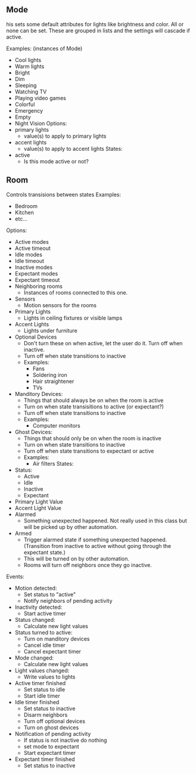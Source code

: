 ## Mode
his sets some default attributes for lights like brightness and color.  All or none can be set.  These are grouped in lists and the settings will cascade if active.

Examples: (instances of Mode)
* Cool lights
* Warm lights
* Bright
* Dim
* Sleeping 
* Watching TV
* Playing video games
* Colorful
* Emergency
* Empty
* Night Vision
Options:
* primary lights
    * value(s) to apply to primary lights
* accent lights
    * value(s) to apply to accent lights
States:
* active
    * Is this mode active or not?

## Room 
Controls transisions between states 
Examples:
* Bedroom
* Kitchen 
* etc...

Options:
* Active modes
* Active timeout
* Idle modes
* Idle timeout
* Inactive modes
* Expectant modes
* Expectant timeout
* Neighboring rooms
    * Instances of rooms connected to this one.
* Sensors
    * Motion sensors for the rooms
* Primary Lights
    * Lights in ceiling fixtures or visible lamps
* Accent Lights
    * Lights under furniture
* Optional Devices
    * Don't turn these on when active, let the user do it.  Turn off when inactive.
    * Turn off when state transitions to inactive
    * Examples:
        * Fans
        * Soldering iron
        * Hair straightener
        * TVs
* Manditory Devices:
    * Things that should always be on when the room is active
    * Turn on when state transisitions to active (or expectant?)
    * Turn off when state transitions to inactive
    * Examples:
        * Computer monitors
* Ghost Devices:
    * Things that should only be on when the room is inactive
    * Turn on when state transitions to inactive
    * Turn off when state transitions to expectant or active
    * Examples:
        * Air filters
States:
* Status:
    * Active
    * Idle
    * Inactive
    * Expectant
* Primary Light Value
* Accent Light Value
* Alarmed
    * Something unexpected happened.  Not really used in this class but will be picked up by other automation.
* Armed 
    * Trigger alarmed state if something unexpected happened.  (Transition from inactive to active without going through the expectant state.)
    * This will be turned on by other automation.
    * Rooms will turn off neighbors once they go inactive.

Events:
* Motion detected:
    * Set status to "active"
    * Notify neighbors of pending activity
* Inactivity detected:
    * Start active timer
* Status changed:
    * Calculate new light values
* Status turned to active:
    * Turn on manditory devices
    * Cancel idle timer
    * Cancel expectant timer
* Mode changed:
    * Calculate new light values
* Light values changed:
    * Write values to lights
* Active timer finished
    * Set status to idle
    * Start idle timer
* Idle timer finished
    * Set status to inactive
    * Disarm neighbors
    * Turn off optional devices
    * Turn on ghost devices
* Notification of pending activity 
    * If status is not inactive do nothing
    * set mode to expectant
    * Start expectant timer
* Expectant timer finished
    * Set status to inactive 
